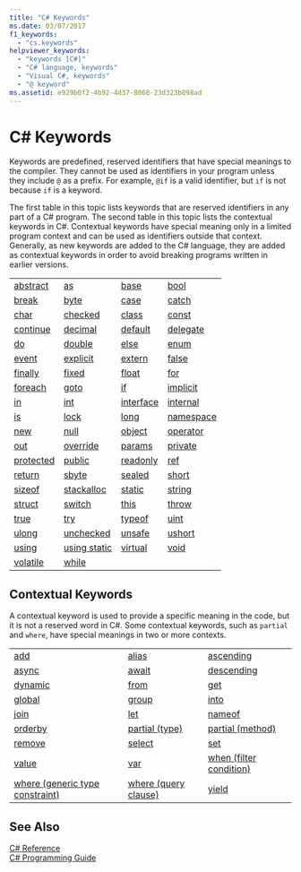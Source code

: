 ```yaml
---
title: "C# Keywords"
ms.date: 03/07/2017
f1_keywords: 
  - "cs.keywords"
helpviewer_keywords: 
  - "keywords [C#]"
  - "C# language, keywords"
  - "Visual C#, keywords"
  - "@ keyword"
ms.assetid: e929b0f2-4b92-4d37-8060-23d323b098ad
---
```

# C# Keywords
Keywords are predefined, reserved identifiers that have special meanings to the compiler. They cannot be used as identifiers in your program unless they include `@` as a prefix. For example, `@if` is a valid identifier, but `if` is not because `if` is a keyword.  

 The first table in this topic lists keywords that are reserved identifiers in any part of a C# program. The second table in this topic lists the contextual keywords in C#. Contextual keywords have special meaning only in a limited program context and can be used as identifiers outside that context. Generally, as new keywords are added to the C# language, they are added as contextual keywords in order to avoid breaking programs written in earlier versions.  


|                                                                       |                                                                         |                                                                       |                                                                       |
|-----------------------------------------------------------------------|-------------------------------------------------------------------------|-----------------------------------------------------------------------|-----------------------------------------------------------------------|
|  [abstract](../../../csharp/language-reference/keywords/abstract.md)  |         [as](../../../csharp/language-reference/keywords/as.md)         |      [base](../../../csharp/language-reference/keywords/base.md)      |      [bool](../../../csharp/language-reference/keywords/bool.md)      |
|     [break](../../../csharp/language-reference/keywords/break.md)     |       [byte](../../../csharp/language-reference/keywords/byte.md)       |     [case](../../../csharp/language-reference/keywords/switch.md)     |   [catch](../../../csharp/language-reference/keywords/try-catch.md)   |
|      [char](../../../csharp/language-reference/keywords/char.md)      |    [checked](../../../csharp/language-reference/keywords/checked.md)    |     [class](../../../csharp/language-reference/keywords/class.md)     |     [const](../../../csharp/language-reference/keywords/const.md)     |
|  [continue](../../../csharp/language-reference/keywords/continue.md)  |    [decimal](../../../csharp/language-reference/keywords/decimal.md)    |   [default](../../../csharp/language-reference/keywords/default.md)   |  [delegate](../../../csharp/language-reference/keywords/delegate.md)  |
|        [do](../../../csharp/language-reference/keywords/do.md)        |     [double](../../../csharp/language-reference/keywords/double.md)     |    [else](../../../csharp/language-reference/keywords/if-else.md)     |      [enum](../../../csharp/language-reference/keywords/enum.md)      |
|     [event](../../../csharp/language-reference/keywords/event.md)     |   [explicit](../../../csharp/language-reference/keywords/explicit.md)   |    [extern](../../../csharp/language-reference/keywords/extern.md)    |     [false](../../../csharp/language-reference/keywords/false.md)     |
| [finally](../../../csharp/language-reference/keywords/try-finally.md) | [fixed](../../../csharp/language-reference/keywords/fixed-statement.md) |     [float](../../../csharp/language-reference/keywords/float.md)     |       [for](../../../csharp/language-reference/keywords/for.md)       |
| [foreach](../../../csharp/language-reference/keywords/foreach-in.md)  |       [goto](../../../csharp/language-reference/keywords/goto.md)       |     [if](../../../csharp/language-reference/keywords/if-else.md)      |  [implicit](../../../csharp/language-reference/keywords/implicit.md)  |
|        [in](../../../csharp/language-reference/keywords/in.md)        |        [int](../../../csharp/language-reference/keywords/int.md)        | [interface](../../../csharp/language-reference/keywords/interface.md) |  [internal](../../../csharp/language-reference/keywords/internal.md)  |
|        [is](../../../csharp/language-reference/keywords/is.md)        |  [lock](../../../csharp/language-reference/keywords/lock-statement.md)  |      [long](../../../csharp/language-reference/keywords/long.md)      | [namespace](../../../csharp/language-reference/keywords/namespace.md) |
|       [new](../../../csharp/language-reference/keywords/new.md)       |       [null](../../../csharp/language-reference/keywords/null.md)       |    [object](../../../csharp/language-reference/keywords/object.md)    |  [operator](../../../csharp/language-reference/keywords/operator.md)  |
|       [out](../../../csharp/language-reference/keywords/out.md)       |   [override](../../../csharp/language-reference/keywords/override.md)   |    [params](../../../csharp/language-reference/keywords/params.md)    |   [private](../../../csharp/language-reference/keywords/private.md)   |
| [protected](../../../csharp/language-reference/keywords/protected.md) |     [public](../../../csharp/language-reference/keywords/public.md)     |  [readonly](../../../csharp/language-reference/keywords/readonly.md)  |       [ref](../../../csharp/language-reference/keywords/ref.md)       |
|    [return](../../../csharp/language-reference/keywords/return.md)    |      [sbyte](../../../csharp/language-reference/keywords/sbyte.md)      |    [sealed](../../../csharp/language-reference/keywords/sealed.md)    |     [short](../../../csharp/language-reference/keywords/short.md)     |
|    [sizeof](../../../csharp/language-reference/keywords/sizeof.md)    | [stackalloc](../../../csharp/language-reference/keywords/stackalloc.md) |    [static](../../../csharp/language-reference/keywords/static.md)    |    [string](../../../csharp/language-reference/keywords/string.md)    |
|    [struct](../../../csharp/language-reference/keywords/struct.md)    |     [switch](../../../csharp/language-reference/keywords/switch.md)     |      [this](../../../csharp/language-reference/keywords/this.md)      |     [throw](../../../csharp/language-reference/keywords/throw.md)     |
|      [true](../../../csharp/language-reference/keywords/true.md)      |     [try](../../../csharp/language-reference/keywords/try-catch.md)     |    [typeof](../../../csharp/language-reference/keywords/typeof.md)    |      [uint](../../../csharp/language-reference/keywords/uint.md)      |
|     [ulong](../../../csharp/language-reference/keywords/ulong.md)     |  [unchecked](../../../csharp/language-reference/keywords/unchecked.md)  |    [unsafe](../../../csharp/language-reference/keywords/unsafe.md)    |    [ushort](../../../csharp/language-reference/keywords/ushort.md)    |
|     [using](../../../csharp/language-reference/keywords/using.md)     |                     [using static](using-static.md)                     |   [virtual](../../../csharp/language-reference/keywords/virtual.md)   |      [void](../../../csharp/language-reference/keywords/void.md)      |
|  [volatile](../../../csharp/language-reference/keywords/volatile.md)  |      [while](../../../csharp/language-reference/keywords/while.md)      |                                                                       |                                                                       |

## Contextual Keywords  
 A contextual keyword is used to provide a specific meaning in the code, but it is not a reserved word in C#. Some contextual keywords, such as `partial` and `where`, have special meanings in two or more contexts.  

||||  
|---|---|---|  
|[add](../../../csharp/language-reference/keywords/add.md)|[alias](../../../csharp/language-reference/keywords/extern-alias.md)|[ascending](../../../csharp/language-reference/keywords/ascending.md)|  
|[async](../../../csharp/language-reference/keywords/async.md)|[await](../../../csharp/language-reference/keywords/await.md)|[descending](../../../csharp/language-reference/keywords/descending.md)|  
|[dynamic](../../../csharp/language-reference/keywords/dynamic.md)|[from](../../../csharp/language-reference/keywords/from-clause.md)|[get](../../../csharp/language-reference/keywords/get.md)|  
|[global](../../../csharp/language-reference/keywords/global.md)|[group](../../../csharp/language-reference/keywords/group-clause.md)|[into](../../../csharp/language-reference/keywords/into.md)|  
|[join](../../../csharp/language-reference/keywords/join-clause.md)|[let](../../../csharp/language-reference/keywords/let-clause.md)|[nameof](nameof.md)|   
|[orderby](../../../csharp/language-reference/keywords/orderby-clause.md)|[partial (type)](../../../csharp/language-reference/keywords/partial-type.md)|[partial (method)](../../../csharp/language-reference/keywords/partial-method.md)|   
|[remove](../../../csharp/language-reference/keywords/remove.md)|[select](../../../csharp/language-reference/keywords/select-clause.md)|[set](../../../csharp/language-reference/keywords/set.md)|   
|[value](../../../csharp/language-reference/keywords/value.md)|[var](../../../csharp/language-reference/keywords/var.md)|[when (filter condition)](when.md)|   
|[where (generic type constraint)](../../../csharp/language-reference/keywords/where-generic-type-constraint.md)|[where (query clause)](../../../csharp/language-reference/keywords/where-clause.md)|[yield](../../../csharp/language-reference/keywords/yield.md)|  

## See Also  
 [C# Reference](../../../csharp/language-reference/index.md)  
 [C# Programming Guide](../../../csharp/programming-guide/index.md)
